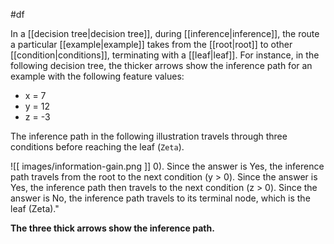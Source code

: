 #df

In a [[decision tree|decision tree]], during [[inference|inference]],
the route a particular [[example|example]] takes from the
[[root|root]] to other [[condition|conditions]], terminating with
a [[leaf|leaf]]. For instance, in the following decision tree, the
thicker arrows show the inference path for an example with the following
feature values:

<ul>
<li>x = 7</li>
<li>y = 12</li>
<li>z = -3</li>
</ul>

The inference path in the following illustration travels through three
conditions before reaching the leaf (<code translate="no" dir="ltr">Zeta</code>).


![[ images/information-gain.png ]] 0). Since the answer is Yes, the
          inference path travels from the root to the next condition (y > 0).
          Since the answer is Yes, the inference path then travels to the
          next condition (z > 0). Since the answer is No, the inference path
          travels to its terminal node, which is the leaf (Zeta)."
>


<b>The three thick arrows show the inference path.</b>


